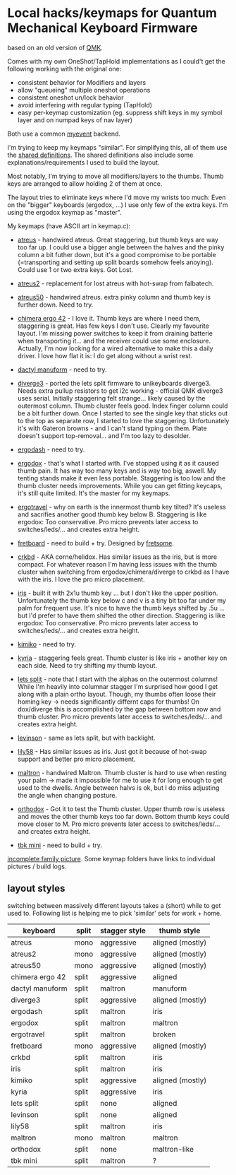 # Local hacks/keymaps for Quantum Mechanical Keyboard Firmware

based on an old version of [QMK](https://github.com/qmk/qmk_firmware).

Comes with my own OneShot/TapHold implementations as I could't get the
following working with the original one:

* consistent behavior for Modifiers and layers
* allow "queueing" multiple oneshot operations
* consistent oneshot un/lock behavior
* avoid interfering with regular typing (TapHold)
* easy per-keymap customization (eg. suppress shift keys in my symbol
  layer and on numpad keys of nav layer)

Both use a common [myevent](/quantum/process_keycode/process_myevent.h) backend.

I'm trying to keep my keymaps "similar". For simplifying this, all of
them use the [shared definitions](/mykeys.h). The shared definitions
also include some explanations/requirements I used to build the layout.

Most notably, I'm trying to move all modifiers/layers to the thumbs.
Thumb keys are arranged to allow holding 2 of them at once.

The layout tries to eliminate keys where I'd move my wrists too much:
Even on the "bigger" keyboards (ergodox, ...) I use only few of the
extra keys. I'm using the ergodox keymap as "master".

My keymaps (have ASCII art in keymap.c):

* [atreus](/keyboards/myatreus/keymaps/default/) - handwired atreus. Great
  staggering, but thumb keys are way too far up. I could use a bigger angle
  between the halves and the pinky column a bit futher down, but it's a
  good compromise to be portable (=transporting and setting up split
  boards somehow feels anoying). Could use 1 or two extra keys.
  Got Lost.

* [atreus2](/keyboards/atreus/keymaps/rclasen/) - replacement for lost
  atreus with hot-swap from falbatech.

* [atreus50](/keyboards/myatreus50/keymaps/default/) - handwired atreus.
  extra pinky column and thumb key is further down. Need to try.

* [chimera ergo 42](/keyboards/chimera_ergo_42/keymaps/rclasen/) - I love
  it. Thumb keys are where I need them, staggering is great. Has few keys
  I don't use. Clearly my favourite layout. I'm missing power switches to
  keep it from draining batterie when transporting it...  and the receiver
  could use some enclosure. Actually, I'm now looking for a wired
  alternative to make this a daily driver. I love how flat it is: I do get
  along without a wrist rest.

* [dactyl manuform](/keyboards/mydactyform/keymaps/default/) - need to try.

* [diverge3](/keyboards/mydiverge/keymaps/default/) - ported the lets
  split firmware to unikeyboards diverge3. Needs extra pullup resistors to
  get i2c working - official QMK diverge3 uses serial. Initially
  staggering felt strange... likely caused by the outermost column. Thumb
  cluster feels good. Index finger column could be a bit further down.
  Once I started to see the single key that sticks out to the top as
  separate row, I started to love the staggering. Unfortunately it's with
  Gateron browns - and I can't stand typing on them. Plate doesn't support
  top-removal... and I'm too lazy to desolder.

* [ergodash](/keyboards/ergodash/rev1/keymaps/rclasen/) - need to try.

* [ergodox](/keyboards/ergodox_ez/keymaps/rclasen/) - that's what I
  started with. I've stopped using it as it caused thumb pain. It has way
  too many keys and is way too big, aswell.
  My tenting stands make it even less portable.
  Staggering is too low and the thumb cluster
  needs improvements. While you can get fitting keycaps, it's still quite
  limited. It's the master for my keymaps.

* [ergotravel](/keyboards/ergotravel/keymaps/rclasen/) - why on earth is
  the innermost thumb key tilted? It's useless and sacrifies another good
  thumb key below B. Staggering is like ergodox: Too conservative. Pro
  micro prevents later access to switches/leds/... and creates extra
  height.

* [fretboard](/keyboards/fretboard/keymaps/default) - need to build + try.
  Designed by [fretsome](https://www.reddit.com/u/Fretsome).

* [crkbd](/keyboards/crkbd/keymaps/rclasen) - AKA corne/helidox. Has
  similar issues as the iris, but is more compact. For whatever reason I'm
  having less issues with the thumb cluster when switching from
  ergodox/chimera/diverge to crkbd as I have with the iris. I love the
  pro micro placement.

* [iris](/keyboards/keebio/iris/keymaps/rclasen/) - built it with 2x1u thumb key
  ... but I don't like the upper position. Unfortunately the thumb key
  below c and v is a tiny bit too far under my palm for frequent use. It's
  nice to have the thumb keys shifted by .5u ... but I'd prefer to have
  them shifted the other direction. Staggering is like ergodox: Too
  conservative. Pro micro prevents later access to switches/leds/... and
  creates extra height.

* [kimiko](/keyboards/keycapss/keymaps/rclasen/) - need to try.

* [kyria](/keyboards/kyria/keymaps/rclasen/) - staggering feels great.
  Thumb cluster is like iris + another key on each side. Need to try
  shifting my thumb layout.

* [lets split](/keyboards/lets_split/keymaps/rclasen/) - note that I start
  with the alphas on the outermost columns! While I'm heavily into
  columnar stagger I'm surprised how good I get along with a plain ortho
  layout. Though, my thumbs often loose their homing key -> needs
  significantly differnt caps for thumbs! On dox/diverge this is
  accomplished by the gap between bottom row and thumb cluster. Pro micro
  prevents later access to switches/leds/... and creates extra height.

* [levinson](/keyboards/keebio/levinson/keymaps/rclasen/) - same as lets split,
  but with backlight.

* [lily58](/keyboards/lily58/keymaps/rclasen/) - Has similar issues as
  iris. Just got it because of hot-swap support and better pro micro
  placement.

* [maltron](/keyboards/maltron/keymaps/default/) - handwired Maltron.
  Thumb cluster is hard to use when resting your palm -> made it
  impossible for me to use it for long enough to get used to the dwells.
  Angle between halvs is ok, but I do miss adjusting the angle when
  changing posture.

* [orthodox](/keyboards/orthodox/keymaps/rclasen/) - Got it to test the
  Thumb cluster. Upper thumb row is useless and moves the other thumb keys
  too far down. Bottom thumb keys could move closer to M. Pro micro
  prevents later access to switches/leds/... and creates extra height.

* [tbk mini](/keyboards/bastardkb/tbkmini/rclasen) - need to build + try.

[incomplete family picture](https://imgur.com/daPI7GG). Some keymap
folders have links to individual pictures / build logs.

## layout styles

switching between massively different layouts takes a (short) while to get
used to. Following list is helping me to pick 'similar' sets for work +
home.

keyboard        | split | stagger style | thumb style
---             | ---   | ---           | ---
atreus          | mono  | aggressive    | aligned (mostly)
atreus2         | mono  | aggressive    | aligned (mostly)
atreus50        | mono  | aggressive    | aligned (mostly)
chimera ergo 42 | split | aggressive    | aligned
dactyl manuform | split | maltron       | manuform
diverge3        | split | aggressive    | aligned (mostly)
ergodash        | split | maltron       | iris
ergodox         | split | maltron       | maltron
ergotravel      | split | maltron       | broken
fretboard       | mono  | aggressive    | aligned (mostly)
crkbd           | split | maltron       | iris
iris            | split | maltron       | iris
kimiko          | split | aggressive    | aligned (mostly)
kyria           | split | aggressive    | iris
lets split      | split | none          | aligned
levinson        | split | none          | aligned
lily58          | split | maltron       | iris
maltron         | mono  | maltron       | maltron
orthodox        | split | none          | maltron-like
tbk mini        | split | maltron       | ?

